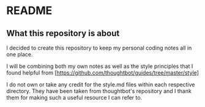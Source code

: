 # README

## What this repository is about

I decided to create this repository to keep my personal coding notes all
in one place.

I will be combining both my own notes as well as the style principles
that I found helpful from
[https://github.com/thoughtbot/guides/tree/master/style]

I do not own or take any credit for the style.md files within each
respective directory. They have been taken from thoughtbot's repository
and I thank them for making such a useful resource I can refer to.
